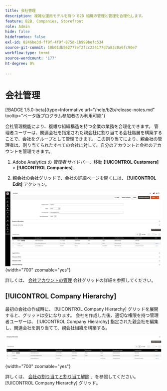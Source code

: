 ```yaml
---
title: 会社管理
description: 複雑な運用モデルを持つ B2B 組織の管理と管理を合理化します。
feature: B2B, Companies, Storefront
role: Admin
hide: false
hidefromtoc: false
exl-id: 8246be3d-ff9f-4f9f-875d-1b999befc534
source-git-commit: 10b01db562777ef2fcc224177d7a83c0a6fc90e7
workflow-type: tm+mt
source-wordcount: '177'
ht-degree: 0%

---
```


# 会社管理

[!BADGE 1.5.0-beta]{type=Informative url="/help/b2b/release-notes.md" tooltip="ベータ版プログラム参加者のみ利用可能"}

会社管理機能により、複雑な組織構造を持つ企業の業務を合理化できます。 管理者ユーザーは、関連会社を指定された親会社に割り当てる会社階層を構築することで、会社をグループとして管理できます。 この割り当てにより、親会社の管理者は、割り当てられたすべての会社に対して、自分のアカウントと会社のアカウントを管理できます。

1. Adobe Analytics の _管理者_ サイドバー、移動 **[!UICONTROL Customers]** > **[!UICONTROL Companies]**.

1. 親会社の会社グリッドで、会社の詳細ページを開くには、 **[!UICONTROL Edit]** アクション。

![企業グリッド](./assets/company-detail-view.png){width="700" zoomable="yes"}

詳しくは、 [会社アカウントの管理](account-company-manage.md) 会社グリッドの詳細を参照してください。

## [!UICONTROL Company Hierarchy]

最初の会社の作成時に、 [!UICONTROL Company Hierarchy] グリッドを展開すると、グリッドは空になります。 会社を作成した後、適切な権限を持つ管理者ユーザーは、 [!UICONTROL Company Hierarchy] 指定された親会社を編集し、関連会社を割り当てて、親会社組織を構築する。

![会社階層グリッド](./assets/company-hierarchy-grid.png){width="700" zoomable="yes"}

詳しくは、 [会社の割り当てと割り当て解除](assign-companies.md) 」を参照してください。 [!UICONTROL Company Hierarchy] グリッド。
